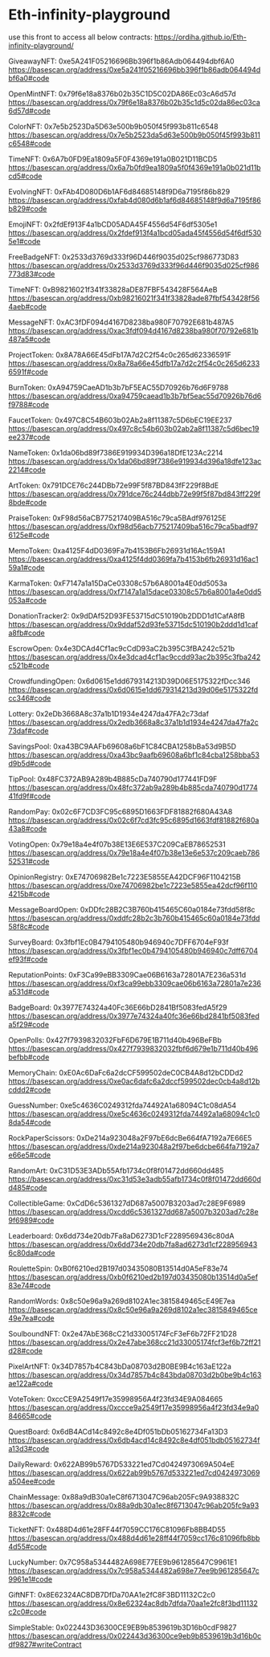 # Eth-infinity-playground
use this front to access all below contracts:    https://ordiha.github.io/Eth-infinity-playground/

GiveawayNFT: 0xe5A241F05216696Bb396f1b86Adb064494dbf6A0
https://basescan.org/address/0xe5a241f05216696bb396f1b86adb064494dbf6a0#code

OpenMintNFT: 0x79f6e18a8376b02b35C1D5C02DA86Ec03cA6d57d
https://basescan.org/address/0x79f6e18a8376b02b35c1d5c02da86ec03ca6d57d#code

ColorNFT: 0x7e5b2523Da5D63e500b9b050f45f993b811c6548
https://basescan.org/address/0x7e5b2523da5d63e500b9b050f45f993b811c6548#code

TimeNFT: 0x6A7b0FD9Ea1809a5F0F4369e191a0B021D11BCD5
https://basescan.org/address/0x6a7b0fd9ea1809a5f0f4369e191a0b021d11bcd5#code

EvolvingNFT: 0xFAb4D080D6b1AF6d84685148f9D6a7195f86b829
https://basescan.org/address/0xfab4d080d6b1af6d84685148f9d6a7195f86b829#code

EmojiNFT: 0x2fdEf913F4a1bCD05ADA45F4556d54F6df5305e1
https://basescan.org/address/0x2fdef913f4a1bcd05ada45f4556d54f6df5305e1#code

FreeBadgeNFT: 0x2533d3769d333f96D446f9035d025cf986773D83
https://basescan.org/address/0x2533d3769d333f96d446f9035d025cf986773d83#code

TimeNFT: 0xB98216021f341f33828aDE87FBF543428F564AeB
https://basescan.org/address/0xb98216021f341f33828ade87fbf543428f564aeb#code

MessageNFT: 0xAC3fDF094d4167D8238ba980F70792E681b487A5
https://basescan.org/address/0xac3fdf094d4167d8238ba980f70792e681b487a5#code

ProjectToken: 0x8A78A66E45dFb17A7d2C2f54c0c265d62336591F
https://basescan.org/address/0x8a78a66e45dfb17a7d2c2f54c0c265d62336591f#code

BurnToken: 0xA94759CaeAD1b3b7bF5EAC55D70926b76d6F9788
https://basescan.org/address/0xa94759caead1b3b7bf5eac55d70926b76d6f9788#code

FaucetToken: 0x497C8C54B603b02Ab2a8f11387c5D6bEC19EE237
https://basescan.org/address/0x497c8c54b603b02ab2a8f11387c5d6bec19ee237#code

NameToken: 0x1da06bd89f7386E919934D396a18DfE123Ac2214
https://basescan.org/address/0x1da06bd89f7386e919934d396a18dfe123ac2214#code

ArtToken: 0x791DCE76c244DBb72e99F5f87BD843fF229f8BdE
https://basescan.org/address/0x791dce76c244dbb72e99f5f87bd843ff229f8bde#code

PraiseToken: 0xF98d56aCB775217409BA516c79ca5BAdf976125E
https://basescan.org/address/0xf98d56acb775217409ba516c79ca5badf976125e#code

MemoToken: 0xa4125F4dD0369Fa7b4153B6Fb26931d16Ac159A1
https://basescan.org/address/0xa4125f4dd0369fa7b4153b6fb26931d16ac159a1#code

KarmaToken: 0xF7147a1a15DaCe03308c57b6A8001a4E0dd5053a
https://basescan.org/address/0xf7147a1a15dace03308c57b6a8001a4e0dd5053a#code

DonationTracker2: 0x9dDAf52D93FE53715dC510190b2DDD1d1CafA8fB
https://basescan.org/address/0x9ddaf52d93fe53715dc510190b2ddd1d1cafa8fb#code

EscrowOpen: 0x4e3DCAd4Cf1ac9cCdD93aC2b395C3fBA242c521b
https://basescan.org/address/0x4e3dcad4cf1ac9ccdd93ac2b395c3fba242c521b#code

CrowdfundingOpen: 0x6d0615e1dd679314213D39D06E5175322fDcc346
https://basescan.org/address/0x6d0615e1dd679314213d39d06e5175322fdcc346#code

Lottery: 0x2eDb3668A8c37a1b1D1934e4247da47FA2c73daf
https://basescan.org/address/0x2edb3668a8c37a1b1d1934e4247da47fa2c73daf#code

SavingsPool: 0xa43BC9AAFb69608a6bF1C84CBA1258bBa53d9B5D
https://basescan.org/address/0xa43bc9aafb69608a6bf1c84cba1258bba53d9b5d#code

TipPool: 0x48FC372AB9A289b4B885cDa740790d177441FD9F
https://basescan.org/address/0x48fc372ab9a289b4b885cda740790d177441fd9f#code

RandomPay: 0x02c6F7CD3FC95c6895D1663FDF81882f680A43A8
https://basescan.org/address/0x02c6f7cd3fc95c6895d1663fdf81882f680a43a8#code

VotingOpen: 0x79e18a4e4f07b38E13E6E537C209CaEB78652531
https://basescan.org/address/0x79e18a4e4f07b38e13e6e537c209caeb78652531#code

OpinionRegistry: 0xE74706982Be1c7223E5855EA42DCF96F1104215B
https://basescan.org/address/0xe74706982be1c7223e5855ea42dcf96f1104215b#code

MessageBoardOpen: 0xDDfc28B2C3B760b415465C60a0184e73fdd58f8c
https://basescan.org/address/0xddfc28b2c3b760b415465c60a0184e73fdd58f8c#code

SurveyBoard: 0x3fbf1Ec0B4794105480b946940c7DFF6704eF93f
https://basescan.org/address/0x3fbf1ec0b4794105480b946940c7dff6704ef93f#code

ReputationPoints: 0xF3Ca99eBB3309Cae06B6163a72801A7E236a531d
https://basescan.org/address/0xf3ca99ebb3309cae06b6163a72801a7e236a531d#code

BadgeBoard: 0x3977E74324a40Fc36E66bD2841Bf5083fedA5f29
https://basescan.org/address/0x3977e74324a40fc36e66bd2841bf5083feda5f29#code

OpenPolls: 0x427f7939832032FbF6D679E1B711d40b496BeFBb
https://basescan.org/address/0x427f7939832032fbf6d679e1b711d40b496befbb#code

MemoryChain: 0xE0Ac6DaFc6a2dcCF599502deC0CB4A8d12bCDDd2
https://basescan.org/address/0xe0ac6dafc6a2dccf599502dec0cb4a8d12bcddd2#code

GuessNumber: 0xe5c4636C0249312fda74492A1a68094C1c08dA54
https://basescan.org/address/0xe5c4636c0249312fda74492a1a68094c1c08da54#code

RockPaperScissors: 0xDe214a923048a2F97bE6dcBe664fA7192a7E66E5
https://basescan.org/address/0xde214a923048a2f97be6dcbe664fa7192a7e66e5#code

RandomArt: 0xC31D53E3ADb55Afb1734c0f8f01472dd660dd485
https://basescan.org/address/0xc31d53e3adb55afb1734c0f8f01472dd660dd485#code

CollectibleGame: 0xCdD6c5361327dD687a5007B3203ad7c28E9F6989
https://basescan.org/address/0xcdd6c5361327dd687a5007b3203ad7c28e9f6989#code

Leaderboard: 0x6dd734e20db7Fa8aD6273D1cF2289569436c80dA
https://basescan.org/address/0x6dd734e20db7fa8ad6273d1cf2289569436c80da#code

RouletteSpin: 0xB0f6210ed2B197d03435080B13514d0A5eF83e74
https://basescan.org/address/0xb0f6210ed2b197d03435080b13514d0a5ef83e74#code

RandomWords: 0x8c50e96a9a269d8102A1ec3815849465cE49E7ea
https://basescan.org/address/0x8c50e96a9a269d8102a1ec3815849465ce49e7ea#code

SoulboundNFT: 0x2e47AbE368cC21d33005174FcF3eF6b72FF21D28
https://basescan.org/address/0x2e47abe368cc21d33005174fcf3ef6b72ff21d28#code

PixelArtNFT: 0x34D7857b4C843bDa08703d2B0BE9B4c163aE122a
https://basescan.org/address/0x34d7857b4c843bda08703d2b0be9b4c163ae122a#code

VoteToken: 0xccCE9A2549f17e35998956A4f23fd34E9A084665
https://basescan.org/address/0xccce9a2549f17e35998956a4f23fd34e9a084665#code

QuestBoard: 0x6dB4ACd14c8492c8e4Df051bDb05162734Fa13D3
https://basescan.org/address/0x6db4acd14c8492c8e4df051bdb05162734fa13d3#code

DailyReward: 0x622AB99b5767D533221ed7Cd0424973069A504eE
https://basescan.org/address/0x622ab99b5767d533221ed7cd0424973069a504ee#code

ChainMessage: 0x88a9dB30a1eC8f6713047C96ab205Fc9A938832C
https://basescan.org/address/0x88a9db30a1ec8f6713047c96ab205fc9a938832c#code

TicketNFT: 0x488D4d61e28FF44f7059CC176C81096Fb8BB4D55
https://basescan.org/address/0x488d4d61e28ff44f7059cc176c81096fb8bb4d55#code

LuckyNumber: 0x7C958a5344482A698E77EE9b961285647C9961E1
https://basescan.org/address/0x7c958a5344482a698e77ee9b961285647c9961e1#code

GiftNFT: 0x8E62324AC8DB7DfDa70AA1e2fC8F3BD11132C2c0
https://basescan.org/address/0x8e62324ac8db7dfda70aa1e2fc8f3bd11132c2c0#code

SimpleStable: 0x022443D36300CE9EB9b8539619b3D16b0cdF9827
https://basescan.org/address/0x022443d36300ce9eb9b8539619b3d16b0cdf9827#writeContract
